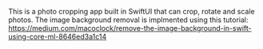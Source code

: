 This is a photo cropping app built in SwiftUI that can crop, rotate and scale photos. 
The image background removal is implmented using this tutorial: https://medium.com/macoclock/remove-the-image-background-in-swift-using-core-ml-8646ed3a1c14

